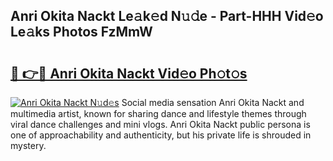 ## Anri Okita Nackt Le𝚊k𝚎d N𝚞𝚍e - Part-HHH Vid𝚎o Le𝚊ks Photos FzMmW

# <h2><a href="http://fbaikoh.evod.top/?m=Anri+Okita+Nackt">🔗 👉🔴 Anri Okita Nackt Vid𝚎o Ph𝚘t𝚘s</a></h2>

[![Anri Okita Nackt N𝚞d𝚎s](https://i.imgur.com/8V9OHl7.gif)](http://fbaikoh.evod.top/?m=Anri+Okita+Nackt)
Social media sensation Anri Okita Nackt and multimedia artist, known for sharing dance and lifestyle themes through viral dance challenges and mini vlogs. Anri Okita Nackt public persona is one of approachability and authenticity, but his private life is shrouded in mystery. 
